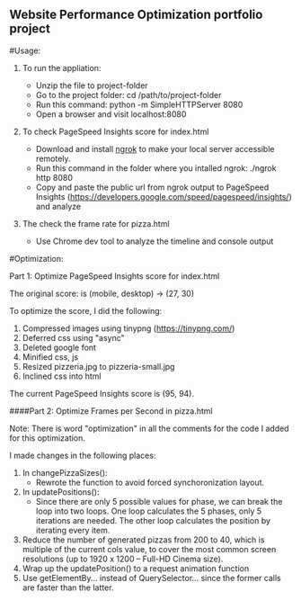## Website Performance Optimization portfolio project

#Usage:

1. To run the appliation:
	- Unzip the file to project-folder
	- Go to the project folder: cd /path/to/project-folder
	- Run this command: python -m SimpleHTTPServer 8080
	- Open a browser and visit localhost:8080

2. To check PageSpeed Insights score for index.html
	- Download and install [ngrok](https://ngrok.com/) to make your local server accessible remotely.
	- Run this command in the folder where you intalled ngrok: ./ngrok http 8080
	- Copy and paste the public url from ngrok output to PageSpeed Insights (https://developers.google.com/speed/pagespeed/insights/) and analyze

3. The check the frame rate for pizza.html
	- Use Chrome dev tool to analyze the timeline and console output


#Optimization:

Part 1: Optimize PageSpeed Insights score for index.html

The original score: is (mobile, desktop) -> (27, 30)

To optimize the score, I did the following: 
1. Compressed images using tinypng (https://tinypng.com/)
2. Deferred css using "async"
2. Deleted google font
3. Minified css, js
4. Resized pizzeria.jpg to pizzeria-small.jpg
5. Inclined css into html

The current PageSpeed Insights score is (95, 94).

####Part 2: Optimize Frames per Second in pizza.html

Note: There is word "optimization" in all the comments for the code I added for this optimization.

I made changes in the following places:
1. In changePizzaSizes():    
	- Rewrote the function to avoid forced synchoronization layout. 
2. In updatePositions():
	- Since there are only 5 possible values for phase, we can break the loop into two loops. One loop calculates the 5 phases, only 5 iterations are needed. The other loop calculates the position by iterating every item.
3. Reduce the number of generated pizzas from 200 to 40, which is multiple of the current cols value, to cover the most common screen resolutions (up to 1920 x 1200 – Full-HD Cinema size).
4. Wrap up the updatePosition() to a request animation function
5. Use getElementBy... instead of QuerySelector... since the former calls are faster than the latter.

